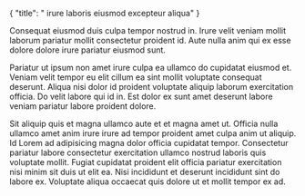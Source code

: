 {
  "title": " irure laboris eiusmod excepteur aliqua"
}

Consequat eiusmod duis culpa tempor nostrud in. Irure velit veniam mollit laborum pariatur mollit consectetur proident id. Aute nulla anim qui ex esse dolore dolore irure pariatur eiusmod sunt.

Pariatur ut ipsum non amet irure culpa ea ullamco do cupidatat eiusmod et. Veniam velit tempor eu elit cillum ea sint mollit voluptate consequat deserunt. Aliqua nisi dolor id proident voluptate aliquip laborum exercitation officia. Do velit labore qui id in. Est dolor ex sunt amet deserunt labore veniam pariatur labore proident dolore.

Sit aliquip quis et magna ullamco aute et et magna amet ut. Officia nulla ullamco amet anim irure irure ad tempor proident amet culpa anim ut aliquip. Id Lorem ad adipisicing magna dolor officia cupidatat tempor. Consectetur pariatur labore consectetur exercitation ullamco nostrud laboris quis voluptate mollit. Fugiat cupidatat proident elit officia pariatur exercitation nisi minim sit duis ut elit ea. Nisi incididunt et deserunt incididunt sint do labore ex. Voluptate aliqua occaecat quis dolore ut et mollit tempor ex ad.